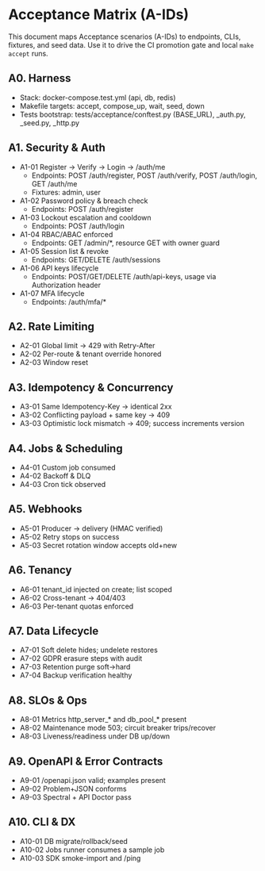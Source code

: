 # Acceptance Matrix (A-IDs)

This document maps Acceptance scenarios (A-IDs) to endpoints, CLIs, fixtures, and seed data. Use it to drive the CI promotion gate and local `make accept` runs.

## A0. Harness
- Stack: docker-compose.test.yml (api, db, redis)
- Makefile targets: accept, compose_up, wait, seed, down
- Tests bootstrap: tests/acceptance/conftest.py (BASE_URL), _auth.py, _seed.py, _http.py

## A1. Security & Auth
- A1-01 Register → Verify → Login → /auth/me
  - Endpoints: POST /auth/register, POST /auth/verify, POST /auth/login, GET /auth/me
  - Fixtures: admin, user
- A1-02 Password policy & breach check
  - Endpoints: POST /auth/register
- A1-03 Lockout escalation and cooldown
  - Endpoints: POST /auth/login
- A1-04 RBAC/ABAC enforced
  - Endpoints: GET /admin/*, resource GET with owner guard
- A1-05 Session list & revoke
  - Endpoints: GET/DELETE /auth/sessions
- A1-06 API keys lifecycle
  - Endpoints: POST/GET/DELETE /auth/api-keys, usage via Authorization header
- A1-07 MFA lifecycle
  - Endpoints: /auth/mfa/*

## A2. Rate Limiting
- A2-01 Global limit → 429 with Retry-After
- A2-02 Per-route & tenant override honored
- A2-03 Window reset

## A3. Idempotency & Concurrency
- A3-01 Same Idempotency-Key → identical 2xx
- A3-02 Conflicting payload + same key → 409
- A3-03 Optimistic lock mismatch → 409; success increments version

## A4. Jobs & Scheduling
- A4-01 Custom job consumed
- A4-02 Backoff & DLQ
- A4-03 Cron tick observed

## A5. Webhooks
- A5-01 Producer → delivery (HMAC verified)
- A5-02 Retry stops on success
- A5-03 Secret rotation window accepts old+new

## A6. Tenancy
- A6-01 tenant_id injected on create; list scoped
- A6-02 Cross-tenant → 404/403
- A6-03 Per-tenant quotas enforced

## A7. Data Lifecycle
- A7-01 Soft delete hides; undelete restores
- A7-02 GDPR erasure steps with audit
- A7-03 Retention purge soft→hard
- A7-04 Backup verification healthy

## A8. SLOs & Ops
- A8-01 Metrics http_server_* and db_pool_* present
- A8-02 Maintenance mode 503; circuit breaker trips/recover
- A8-03 Liveness/readiness under DB up/down

## A9. OpenAPI & Error Contracts
- A9-01 /openapi.json valid; examples present
- A9-02 Problem+JSON conforms
- A9-03 Spectral + API Doctor pass

## A10. CLI & DX
- A10-01 DB migrate/rollback/seed
- A10-02 Jobs runner consumes a sample job
- A10-03 SDK smoke-import and /ping
